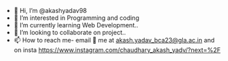 - 👋 Hi, I’m @akashyadav98
- 👀 I’m interested in Programming and coding
- 🌱 I’m currently learning Web Development..
- 💞️ I’m looking to collaborate on project..
- 📫 How to reach me- email 📧 me at akash.yadav_bca23@gla.ac.in and on insta https://www.instagram.com/chaudhary_akash_yadv/?next=%2F

<!---
akashyadav98/akashyadav98 is a ✨ special ✨ repository because its `README.md` (this file) appears on your GitHub profile.
You can click the Preview link to take a look at your changes.
--->

